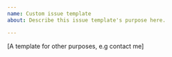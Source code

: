 ```yaml
---
name: Custom issue template
about: Describe this issue template's purpose here.

---
```


[A template for other purposes, e.g contact me]
